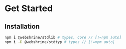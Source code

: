 # Get Started

## Installation

```bash
npm i @webshrine/stdlib # types, core // [!=npm auto]
npm i -D @webshrine/stdtyp # types // [!=npm auto]
```